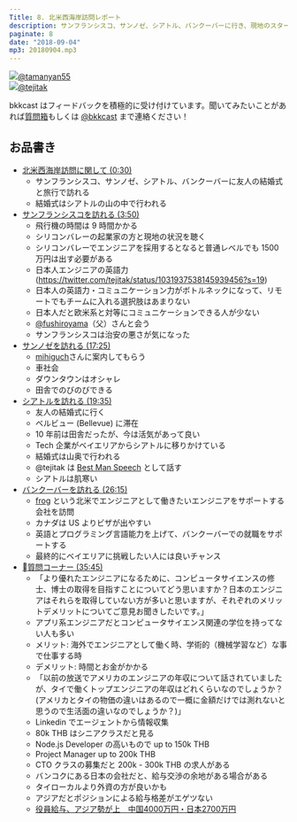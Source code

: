```yaml
---
Title: 8. 北米西海岸訪問レポート
description: サンフランシスコ、サンノゼ、シアトル、バンクーバーに行き、現地のスタートアップ・エンジニア事情について情報を得る。カナダはアメリカよりビザを取得しやすい？英語とプログラミング能力を上げてバンクーバーでエンジニア就職。シリコンバレーは普通レベルで年収 1500 万円以上！？
paginate: 8
date: "2018-09-04"
mp3: 20180904.mp3
---
```


<div class="presenter-container">
  <div class="presenter-item">
    <a href="https://twitter.com/tamanyan55" target="_blank"><img class="icon" src="https://pbs.twimg.com/profile_images/1089693847423135744/1vQXaEsT_400x400.jpg"><span>@tamanyan55</span></a>
  </div>
  <div class="presenter-item">
    <a href="https://twitter.com/tejitak" target="_blank"><img class="icon" src="https://pbs.twimg.com/profile_images/962982531938246656/wGmx7qIC_400x400.jpg"><span>@tejitak</span></a>
  </div>
</div>

bkkcast はフィードバックを積極的に受け付けています。聞いてみたいことがあれば<a class="notice" href="https://peing.net/ja/bkkcast" target="_blank">質問箱</a>もしくは <a class="notice" href="https://twitter.com/bkkcast" target="_blank">@bkkcast</a> まで連絡ください！

## お品書き

- <a class="jump" href="#30">北米西海岸訪問に関して (0:30)</a>
  - サンフランシスコ、サンノゼ、シアトル、バンクーバーに友人の結婚式と旅行で訪れる
  - 結婚式はシアトルの山の中で行われる
- <a class="jump" href="#162">サンフランシスコを訪れる (3:50)</a>
  - 飛行機の時間は 9 時間かかる
  - シリコンバレーの起業家の方と現地の状況を聴く
  - シリコンバレーでエンジニアを採用するとなると普通レベルでも 1500 万円は出す必要がある
  - 日本人エンジニアの英語力 (https://twitter.com/tejitak/status/1031937538145939456?s=19)
  - 日本人の英語力・コミュニケーション力がボトルネックになって、リモートでもチームに入れる選択肢はあまりない
  - 日本人だと欧米系と対等にコミュニケーションできる人が少ない
  - [@fushiroyama](https://twitter.com/fushiroyama)（父）さんと会う
  - サンフランシスコは治安の悪さが気になった
- <a class="jump" href="#1045">サンノゼを訪れる (17:25)</a>
  - [mihiguch](https://twitter.com/mihiguch)さんに案内してもらう
  - 車社会
  - ダウンタウンはオシャレ
  - 田舎でのびのびできる
- <a class="jump" href="#1175">シアトルを訪れる (19:35)</a>
  - 友人の結婚式に行く
  - ベルビュー (Bellevue) に滞在
  - 10 年前は田舎だったが、今は活気があって良い
  - Tech 企業がベイエリアからシアトルに移りかけている
  - 結婚式は山奥で行われる
  - @tejitak は [Best Man Speech](https://www.hitched.co.uk/wedding-speeches/example_best-man_speeches_1/) として話す
  - シアトルは肌寒い
- <a class="jump" href="#1575">バンクーバーを訪れる (26:15)</a>
  - [frog](https://frogagent.com/) という北米でエンジニアとして働きたいエンジニアをサポートする会社を訪問
  - カナダは US よりビザが出やすい
  - 英語とプログラミング言語能力を上げて、バンクーバーでの就職をサポートする
  - 最終的にベイエリアに挑戦したい人には良いチャンス
- <a class="jump" href="#1575">質問コーナー (35:45)</a>
  - 「より優れたエンジニアになるために、コンピュータサイエンスの修士、博士の取得を目指すことについてどう思いますか？日本のエンジニアはそれらを取得していない方が多いと思いますが、それぞれのメリットデメリットについてご意見お聞きしたいです。」
  - アプリ系エンジニアだとコンピュータサイエンス関連の学位を持ってない人も多い
  - メリット: 海外でエンジニアとして働く時、学術的（機械学習など）な事で仕事する時
  - デメリット: 時間とお金がかかる
  - 「以前の放送でアメリカのエンジニアの年収について話されていましたが、タイで働くトップエンジニアの年収はどれくらいなのでしょうか？(アメリカとタイの物価の違いはあるので一概に金額だけでは測れないと思うので生活面の違いなのでしょうか？)」
  - Linkedin でエージェントから情報収集
  - 80k THB はシニアクラスだと見る
  - Node.js Developer の高いもので up to 150k THB
  - Project Manager up to 200k THB
  - CTO クラスの募集だと 200k - 300k THB の求人がある
  - バンコクにある日本の会社だと、給与交渉の余地がある場合がある
  - タイローカルより外資の方が良いかも
  - アジアだとポジションによる給与格差がエゲツない
  - [役員給与、アジア勢が上　中国4000万円・日本2700万円](https://r.nikkei.com/article/DGXKASDZ04H4N_V10C17A8MM8000?s=3)
